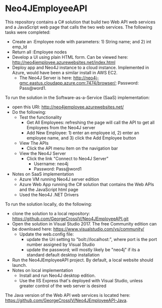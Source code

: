 # Neo4JEmployeeAPI

This repository contains a C# solution that build two Web API web services and a JavaScript web page that calls the two web services.
The following tasks were completed:
  - Create an :Employee node with parameters: 1) String name; and 2) int emp_Id
  - Return all :Employee nodes
  - Develop a UI using plain HTML form. Can be viewed here: http://neo4jemployee.azurewebsites.net/index.html
  - Deploy app and Neo4J instance to a cloud instance. Implemented in Azure, would have been a similar install in AWS EC2.
    - The Neo4J Server is here: http://neo4j-gmc.eastus.cloudapp.azure.com:7474/browser/; Password: Pass@word1. 

To run the solution in the Software-as-a-Service (SaaS) implementation:
- open this URI: http://neo4jemployee.azurewebsites.net/
- Do the following:
  - Test the functionality
    - Get All Employees: refreshing the page will call the API to get all Employees from the Neo4J server
    - Add New Employee: 1) enter an employee id, 2) enter an employee name, and 3) click the Add Employee button
  - View The APIs
    - Click the API menu item on the navigation bar
  - View the Neo4J Server
    - Click the link "Connect to Neo4J Server"
      - Username: neo4j
      - Password: Pass@word1
- Notes on SaaS implementation
  - Azure VM running Neo4J server edition
  - Azure Web App running the C# solution that contains the Web APIs and the JavaScript html page
  - Used the Neo4J .NET Drivers

To run the solution locally, do the following:

- clone the solution to a local repository: https://github.com/GeorgeCrossIV/Neo4JEmployeeAPI.git
- Open the solution in Visual Studio 2017. The free Community edition can be downloaed here: https://www.visualstudio.com/vs/community/
  - Update the web.config file:
    - update the Uri setting to "bolt://localhost:<port>", where port is the port number assigned by Visual Studio
    - update the password; will mostly likely be "neo4j" if its a standard default desktop installation
- Run the Neo4JEmployeeAPI project. By default, a local website should launch. 
- Notes on local implementation
  - Install and run Neo4J desktop edition.
  - Use the IIS Express that's deployed with Visual Studio, unless greater control of the web server is desired
  
The Java version of the Web API web services is located here: https://github.com/GeorgeCrossIV/Neo4JEmployeeAPI-Java.




